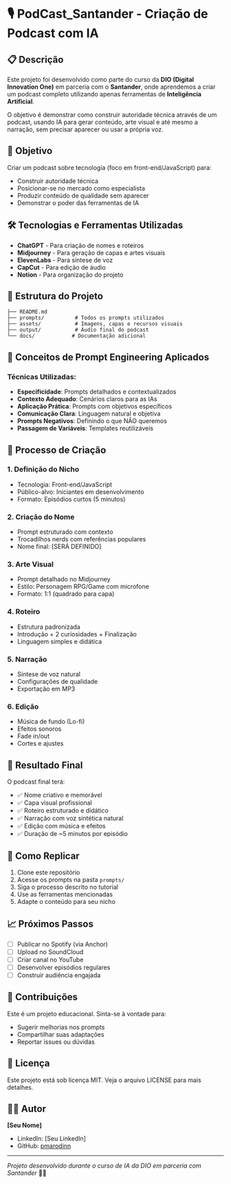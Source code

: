 # 🎙️ PodCast_Santander - Criação de Podcast com IA

## 📋 Descrição

Este projeto foi desenvolvido como parte do curso da **DIO (Digital Innovation One)** em parceria com o **Santander**, onde aprendemos a criar um podcast completo utilizando apenas ferramentas de **Inteligência Artificial**.

O objetivo é demonstrar como construir autoridade técnica através de um podcast, usando IA para gerar conteúdo, arte visual e até mesmo a narração, sem precisar aparecer ou usar a própria voz.

## 🎯 Objetivo

Criar um podcast sobre tecnologia (foco em front-end/JavaScript) para:
- Construir autoridade técnica
- Posicionar-se no mercado como especialista
- Produzir conteúdo de qualidade sem aparecer
- Demonstrar o poder das ferramentas de IA

## 🛠️ Tecnologias e Ferramentas Utilizadas

- **ChatGPT** - Para criação de nomes e roteiros
- **Midjourney** - Para geração de capas e artes visuais  
- **ElevenLabs** - Para síntese de voz
- **CapCut** - Para edição de áudio
- **Notion** - Para organização do projeto

## 📂 Estrutura do Projeto

```
├── README.md
├── prompts/          # Todos os prompts utilizados
├── assets/           # Imagens, capas e recursos visuais
├── output/           # Áudio final do podcast
└── docs/            # Documentação adicional
```

## 🎨 Conceitos de Prompt Engineering Aplicados

### Técnicas Utilizadas:
- **Especificidade**: Prompts detalhados e contextualizados
- **Contexto Adequado**: Cenários claros para as IAs
- **Aplicação Prática**: Prompts com objetivos específicos
- **Comunicação Clara**: Linguagem natural e objetiva
- **Prompts Negativos**: Definindo o que NÃO queremos
- **Passagem de Variáveis**: Templates reutilizáveis

## 🎪 Processo de Criação

### 1. **Definição do Nicho**
- Tecnologia: Front-end/JavaScript
- Público-alvo: Iniciantes em desenvolvimento
- Formato: Episódios curtos (5 minutos)

### 2. **Criação do Nome**
- Prompt estruturado com contexto
- Trocadilhos nerds com referências populares
- Nome final: [SERÁ DEFINIDO]

### 3. **Arte Visual**
- Prompt detalhado no Midjourney
- Estilo: Personagem RPG/Game com microfone
- Formato: 1:1 (quadrado para capa)

### 4. **Roteiro**
- Estrutura padronizada
- Introdução + 2 curiosidades + Finalização
- Linguagem simples e didática

### 5. **Narração**
- Síntese de voz natural
- Configurações de qualidade
- Exportação em MP3

### 6. **Edição**
- Música de fundo (Lo-fi)
- Efeitos sonoros
- Fade in/out
- Cortes e ajustes

## 🎵 Resultado Final

O podcast final terá:
- ✅ Nome criativo e memorável
- ✅ Capa visual profissional
- ✅ Roteiro estruturado e didático  
- ✅ Narração com voz sintética natural
- ✅ Edição com música e efeitos
- ✅ Duração de ~5 minutos por episódio

## 🚀 Como Replicar

1. Clone este repositório
2. Acesse os prompts na pasta `prompts/`
3. Siga o processo descrito no tutorial
4. Use as ferramentas mencionadas
5. Adapte o conteúdo para seu nicho

## 📈 Próximos Passos

- [ ] Publicar no Spotify (via Anchor)
- [ ] Upload no SoundCloud
- [ ] Criar canal no YouTube
- [ ] Desenvolver episódios regulares
- [ ] Construir audiência engajada

## 🤝 Contribuições

Este é um projeto educacional. Sinta-se à vontade para:
- Sugerir melhorias nos prompts
- Compartilhar suas adaptações
- Reportar issues ou dúvidas

## 📄 Licença

Este projeto está sob licença MIT. Veja o arquivo LICENSE para mais detalhes.

## 👨‍💻 Autor

**[Seu Nome]**
- LinkedIn: [Seu LinkedIn]
- GitHub: [pmarodinn](https://github.com/pmarodinn)

---

*Projeto desenvolvido durante o curso de IA da DIO em parceria com Santander* 🏦🚀
